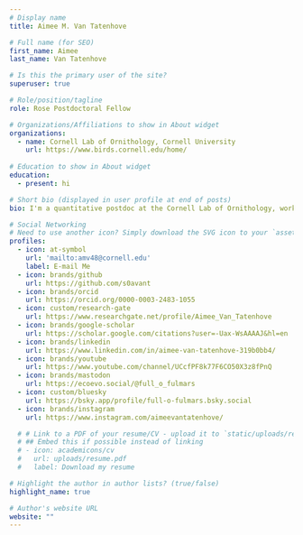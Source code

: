 ```yaml
---
# Display name
title: Aimee M. Van Tatenhove

# Full name (for SEO)
first_name: Aimee
last_name: Van Tatenhove

# Is this the primary user of the site?
superuser: true

# Role/position/tagline
role: Rose Postdoctoral Fellow

# Organizations/Affiliations to show in About widget
organizations:
  - name: Cornell Lab of Ornithology, Cornell University
    url: https://www.birds.cornell.edu/home/
    
# Education to show in About widget
education:
  - present: hi

# Short bio (displayed in user profile at end of posts)
bio: I'm a quantitative postdoc at the Cornell Lab of Ornithology, working on integrated population models using eBird data. I recently completed my PhD at Utah State University studying American white pelican population drivers, airspace-use, and migratory connectivity across varying spatial scales.

# Social Networking
# Need to use another icon? Simply download the SVG icon to your `assets/media/icons/` folder.
profiles:
  - icon: at-symbol
    url: 'mailto:amv48@cornell.edu'
    label: E-mail Me
  - icon: brands/github
    url: https://github.com/s0avant
  - icon: brands/orcid
    url: https://orcid.org/0000-0003-2483-1055
  - icon: custom/research-gate
    url: https://www.researchgate.net/profile/Aimee_Van_Tatenhove
  - icon: brands/google-scholar
    url: https://scholar.google.com/citations?user=-Uax-WsAAAAJ&hl=en
  - icon: brands/linkedin
    url: https://www.linkedin.com/in/aimee-van-tatenhove-319b0bb4/
  - icon: brands/youtube
    url: https://www.youtube.com/channel/UCcfPF8k77F6CO50X3z8fPnQ
  - icon: brands/mastodon
    url: https://ecoevo.social/@full_o_fulmars
  - icon: custom/bluesky
    url: https://bsky.app/profile/full-o-fulmars.bsky.social
  - icon: brands/instagram
    url: https://www.instagram.com/aimeevantatenhove/

  # # Link to a PDF of your resume/CV - upload it to `static/uploads/resume.pdf`
  # ## Embed this if possible instead of linking
  # - icon: academicons/cv
  #   url: uploads/resume.pdf
  #   label: Download my resume

# Highlight the author in author lists? (true/false)
highlight_name: true

# Author's website URL
website: ""
---
```

